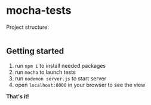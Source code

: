 # mocha-tests

Project structure:

```

```

## Getting started

1. run `npm i` to install needed packages
2. run `mocha` to launch tests
3. run `nodemon server.js` to start server
4. open `localhost:8000` in your browser to see the view

**That's it!**
